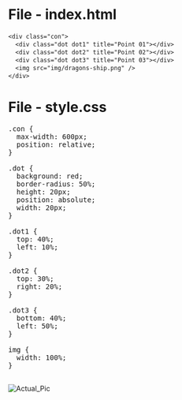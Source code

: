 <h1 dir="auto">File - index.html</h1>

<html>
<head>
<link rel="stylesheet" href="css/style.css">
</head>

<body>

    <div class="con">
      <div class="dot dot1" title="Point 01"></div>
      <div class="dot dot2" title="Point 02"></div>
      <div class="dot dot3" title="Point 03"></div>
      <img src="img/dragons-ship.png" />
    </div>

</body>
</html>

<h1 dir="auto">File - style.css</h1>

<pre>
.con {
  max-width: 600px;
  position: relative;
}

.dot {
  background: red;
  border-radius: 50%;
  height: 20px;
  position: absolute;
  width: 20px;
}

.dot1 {
  top: 40%;
  left: 10%;
}

.dot2 {
  top: 30%;
  right: 20%;
}

.dot3 {
  bottom: 40%;
  left: 50%;
}

img {
  width: 100%;
}

</pre>

![Actual_Pic](https://user-images.githubusercontent.com/74012005/149203874-15eb74c5-7853-4e68-bdc9-c48b1d807bbf.jpg)
